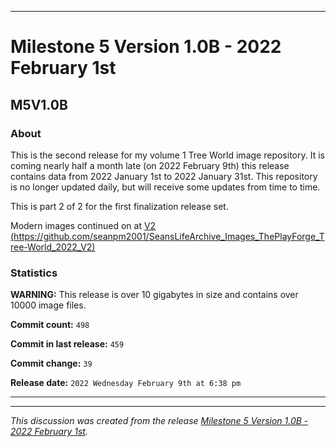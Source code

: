 ***

# Milestone 5 Version 1.0B - 2022 February 1st

## M5V1.0B

### About

This is the second release for my volume 1 Tree World image repository. It is coming nearly half a month late (on 2022 February 9th) this release contains data from 2022 January 1st to 2022 January 31st. This repository is no longer updated daily, but will receive some updates from time to time.

This is part 2 of 2 for the first finalization release set.

Modern images continued on at [V2 (https://github.com/seanpm2001/SeansLifeArchive_Images_ThePlayForge_Tree-World_2022_V2)](https://github.com/seanpm2001/SeansLifeArchive_Images_ThePlayForge_Tree-World_2022_V2)

### Statistics

**WARNING:** This release is over 10 gigabytes in size and contains over 10000 image files.

**Commit count:** `498`

**Commit in last release:** `459`

**Commit change:** `39`

**Release date:** `2022 Wednesday February 9th at 6:38 pm`

***

<hr /><em>This discussion was created from the release <a href='https://github.com/seanpm2001/SeansLifeArchive_Images_ThePlayForge_Tree-World_2022_V1/releases/tag/M5V1.0B'>Milestone 5 Version 1.0B - 2022 February 1st</a>.</em>
